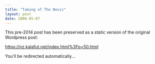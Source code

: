 ```yaml
---
title: "Taming of The Nevis"
layout: post
date: 2006-05-07
---
```


This pre-2014 post has been preserved as a static version of the original Wordpress post:

https://nz.kalafut.net/index.html%3Fp=50.html

You'll be redirected automatically...

<head>
  <meta http-equiv="refresh" content="5;url=https://nz.kalafut.net/index.html%3Fp=50.html">
</head>

